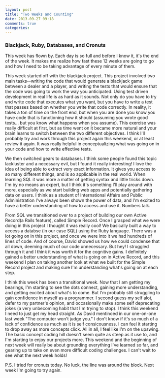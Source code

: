 ```yaml
---
layout: post
title: "Two Weeks and Counting"
date: 2013-09-27 09:18
comments: true
categories:
---
```


### Blackjack, Ruby, Databases, and Cronuts
This week has flown by. Each day is so full and before I know it, it's the end of the week. It makes me realize how fast these 12 weeks are going to go and how I need to be taking advantage of every minute of them.

This week started off with the blackjack project. This project involved two main tasks--writing the code that would generate a blackjack game between a dealer and a player, and writing the tests that would ensure that the code was going to work the way you anticipated. Using test driven development in real life is as hard as it sounds. Not only do you have to try and write code that executes what you want, but you have to write a test that passes based on whether you write that code correctly. In reality, it takes a ton of time on the front end, but when you are done you know you have code that is functioning how it should (assuming you wrote good tests... but you know what happens when you assume). This exercise was really difficult at first, but as time went on it became more natural and your brain learns to switch between the two different objectives. I think I'll probably try and work through this project again this weekend, or at least review it again. It was really helpful in conceptualizing what was going on in your code and how to write effective tests.


We then switched gears to databases. I think some people found this topic lackluster and a necessary evil, but I found it really interesting! I love the idea of being able to extract very exact information. It gives you access to so many different things, and is so applicable in the real world. When learning SQL it was more a matter of getting syntax and little tricks down. I'm by no means an expert, but I think it's something I'll play around with more, especially as we start building web apps and potentially gathering data on users. I think as a student of International Affairs and Public Administration I've always been shown the power of data, and I'm excited to have a better understanding of how to access and use it. Numbers talk.


From SQL we transitioned over to a project of building our own Active Record(a Rails feature), called Simple Record. Once I grasped what we were doing in this project I thought it was really cool! We basically built a way to access a databse (in our case SQL) using the Ruby language. There was a lot going on in this project, and once we were into it we had hundreds of lines of code. And of course, David showed us how we could condense that all down, deeming much of our code unnecessary. But hey! I struggled through it and I think it was worth it for the cognitive gains. I definitely gained a better understanding of what is going on in Active Record, and this weekend I plan on taking another look at what we built for the Simple Record project and making sure I'm understanding what's going on at each step.


I think this week has been a transitional week. Now that I am getting my bearings, I'm starting to see the dots connect, gaining more understanding, and getting excited about what's to come. But I'm probably still struggling to gain confidence in myself as a programmer. I second guess my self alot, defer to my partner's opinion, and occasionally make some self deprecating jokes (a very unbecoming habit that I'm trying to stop). I think this weekend I need to just get my head straight. As David mentinoed in our one-on-one last week "The computer won't judge you." I don't know if it's so much of a lack of confidence as much as it is self consicousness. I can feel it starting to drop away as more concepts click. All in all, I feel like I'm on the upswing. The basic concept coding hill doesn't seem quite as steep as it use to, and I'm starting to enjoy our projects more. This weekend and the beginning of next week will really be about grounding everything I've learned so far, and gearing up to take on even more difficult coding challenges. I can't wait to see what the next week holds!


P.S. I tried for cronuts today. No luck, the line was around the block. Next week I'm going to try again.

